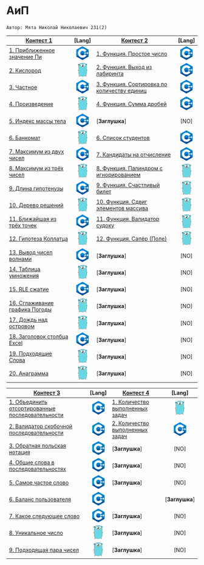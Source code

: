 # АиП

    Автор: Мята Николай Николаевич 231(2)
  |[Контест 1]() | [Lang] |[Контест 2]() | [Lang] |  
  |---|:-:|---|:-:|
  |[1. Приближенное значение Пи](./contest_01/01/main.ПриближенноезначениеПи) | ![](./img/cpp.png) | [1. Функция. Простое число](./contest_02/01/main.ФункцияПростоечисло) | ![](./img/cpp.png) |
  | [2. Кислород](./contest_01/02/main.Кислород) | ![](./img/go.png) |[2. Функция. Выход из лабиринта](./contest_02/02/main.ФункцияВыходизлабиринта) | ![](./img/cpp.png) |
  | [3. Частное](./contest_01/03/main.Частное) | ![](./img/cpp.png) | [3. Функция. Сортировка по количеству единиц](./contest_02/03/main.ФункцияСортировкапоколичествуединиц) | ![](./img/cpp.png) |
  | [4. Произведение](./contest_01/04/main.Произведение) | ![](./img/go.png) | [4. Функция. Сумма дробей](./contest_02/04/main.Функция) | ![](./img/cpp.png) |
  | [5. Индекс массы тела](./contest_01/05/main.Индексмассытела) | ![](./img/cpp.png) | [**Заглушка**] | [NO] |
  | [6. Банкомат](./contest_01/06/main.Банкомат) | ![](./img/go.png) | [6. Список студентов](./contest_02/05/main.Списокстудентов) | ![](./img/cpp.png) |
  | [7. Максимум из двух чисел](./contest_01/07/main.Максимумиздвухчисел) | ![](./img/cpp.png) | [7. Кандидаты на отчисление](./contest_02/06/main.Кандидатынаотчисление) | ![](./img/cpp.png) |
  | [8. Максимум из трёх чисел](./contest_01/08/main.Максимумизтрёхчисел) | ![](./img/go.png)  | [8. Функция. Палиндром с игнорированием](./contest_02/07/main.ФункцияПалиндромсигнорированием) | ![](./img/go.png) |
  | [9. Длина гипотенузы](./contest_01/09/main.Длинагипотенузы) | ![](./img/cpp.png)  | [9. Функция. Счастливый билет](./contest_02/08/main.ФункцияСчастливыйбилет) | ![](./img/go.png) |
  | [10. Дерево решений](./contest_01/10/main.Дереворешений) | ![](./img/go.png) | [10. Функция. Сдвиг элементов массива](./contest_02/09/main.ФункцияСдвигэлементовмассива) | ![](./img/go.png) |
  | [11. Ближайшая из трёх точек](./contest_01/11/main.Ближайшаяизтрёхточек) | ![](./img/cpp.png)  | [11. Функция. Валидатор судоку](./contest_02/10/main.ФункцияВалидаторсудоку) | ![](./img/go.png) |
  | [12. Гипотеза Коллатца](./contest_01/12/main.ГипотезаКоллатца) | ![](./img/go.png) | [12. Функция. Сапёр (Поле)](./contest_02/11/main.ФункцияСапёр) | ![](./img/go.png) |
  | [13. Вывод чисел волнами](./contest_01/13/main.Выводчиселволнами) | ![](./img/cpp.png) | [**Заглушка**] | [NO] |
  | [14. Таблица умножения](./contest_01/14/main.Таблицаумножения) | ![](./img/go.png) | [**Заглушка**] | [NO] |
  | [15. RLE сжатие](./contest_01/15/main.RLEсжатие) | ![](./img/cpp.png) | [**Заглушка**] | [NO] |
  | [16. Сглаживание графика Погоды](./contest_01/16/main.СглаживаниеграфикаПогоды) | ![](./img/go.png) | [**Заглушка**] | [NO] |
  | [17. Дождь над островом](./contest_01/17/main.Дождьнадостровом) | ![](./img/go.png) | [**Заглушка**] | [NO] |
  | [18. Заголовок столбца Excel](./contest_01/018/main.ЗаголовокстолбцаExcel) | ![](./img/cpp.png) | [**Заглушка**] | [NO] |
  | [19. Подходящие Слова](./contest_01/19/main.ПодходящиеСлова) | ![](./img/go.png) | [**Заглушка**] | [NO] |
  | [20. Анаграмма](./contest_01/20/main.Анаграмма) | ![](./img/go.png) | [**Заглушка**] | [NO] |

  
  
  |[Контест 3]() | [Lang] |[Контест 4]() | [Lang] |  
  |---|:-:|---|:-:|
  | [1. Объединить отсортированные последовательности](./contest_03/01/main.Объединитьотсортированныепоследовательности) | ![](./img/cpp.png)   | [1. Количество выполненных задач](./contest_04/01/main.Количествовыполненныхзадач) | ![](./img/go.png) |
  | [2. Валидатор скобочной последовательности](./contest_03/02/main.Валидаторскобочнойпоследовательности) | ![](./img/cpp.png)   | [2. Количество выполненных задач](./contest_04/02/main.Количествовыполненныхзадач) | ![](./img/cpp.png) |
  | [3. Обратная польская нотация](./contest_03/03/main.Обратнаяпольскаянотация) | ![](./img/cpp.png) | [**Заглушка**] | [NO] |
  | [4. Общие слова в последовательностях](./contest_03/04/main.Общиесловавпоследовательностях) | ![](./img/cpp.png) | [**Заглушка**] | [NO] |
  | [5. Самое частое слово](./contest_03/05/main.Самоечастоеслово) | ![](./img/cpp.png) | [**Заглушка**] | [NO] |
  | [6. Баланс пользователя](./contest_03/06/main.Баланспользователя) | ![](./img/cpp.png) || [**Заглушка**] | [NO] |
  | [7. Какое следующее слово](./contest_03/07/main.Какоеследующееслово) | ![](./img/cpp.png) | [**Заглушка**] | [NO] |
  | [8. Уникальное число](./contest_03/08/main.Уникальноечисло) | ![](./img/go.png) | [**Заглушка**] | [NO] |
  | [9. Подходящая пара чисел](./contest_03/09/main.Подходящаяпарачисел) | ![](./img/go.png) | [**Заглушка**] | [NO] |


 

